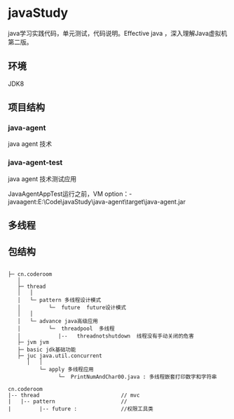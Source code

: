 
# javaStudy

java学习实践代码，单元测试，代码说明。Effective java ，深入理解Java虚拟机第二版。

## 环境
JDK8

## 项目结构

### java-agent
java agent 技术
### java-agent-test
java agent 技术测试应用

JavaAgentAppTest运行之前，VM option：-javaagent:E:\Code\javaStudy\java-agent\target\java-agent.jar

## 多线程

## 包结构
```

├─ cn.coderoom
   │  
   ├─ thread
   │   │
   │   └─ pattern 多线程设计模式
   │         └─  future  future设计模式
   │   │
   │   └─ advance java高级应用
   │         └─  threadpool  多线程
   │            |--   threadnotshutdown  线程没有手动关闭的危害
   ├─ jvm jvm
   ├─ basic jdk基础功能
   ├─ juc java.util.concurrent
      │   │
          └─ apply 多线程应用
                └─  PrintNumAndChar00.java : 多线程嵌套打印数字和字符串

```


```
cn.coderoom
|-- thread                          // mvc
|   |-- pattern                     // 
|         |-- future :              //权限工具类

```
